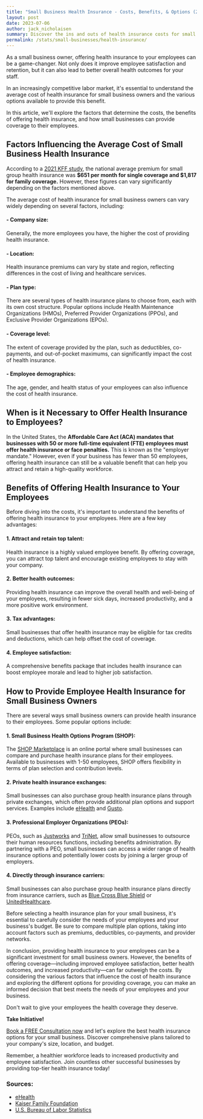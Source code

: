 ```yaml
---
title: "Small Business Health Insurance - Costs, Benefits, & Options (2023)"
layout: post
date: 2023-07-06
author: jack_nicholaisen
summary: Discover the ins and outs of health insurance costs for small business owners in this concise guide. Learn about factors that influence pricing, and pick up some tips to help you save on premiums. By understanding these key points, you can make savvy decisions to keep your employees healthy while keeping costs in check.
permalink: /stats/small-businesses/health-insurance/
---
```


As a small business owner, offering health insurance to your employees can be a game-changer. Not only does it improve employee satisfaction and retention, but it can also lead to better overall health outcomes for your staff. 

In an increasingly competitive labor market, it's essential to understand the average cost of health insurance for small business owners and the various options available to provide this benefit.

In this article, we'll explore the factors that determine the costs, the benefits of offering health insurance, and how small businesses can provide coverage to their employees.

## Factors Influencing the Average Cost of Small Business Health Insurance

According to a [2021 KFF study](https://www.kff.org/health-costs/report/2021-employer-health-benefits-survey/), the national average premium for small group health insurance was **\$651 per month for single coverage and \$1,817 for family coverage.** However, these figures can vary significantly depending on the factors mentioned above.

The average cost of health insurance for small business owners can vary widely depending on several factors, including:

#### -   Company size:
Generally, the more employees you have, the higher the cost of providing health insurance.

#### -   Location:
Health insurance premiums can vary by state and region, reflecting differences in the cost of living and healthcare services.

#### -   Plan type:
There are several types of health insurance plans to choose from, each with its own cost structure. Popular options include Health Maintenance Organizations (HMOs), Preferred Provider Organizations (PPOs), and Exclusive Provider Organizations (EPOs).

#### -   Coverage level:
The extent of coverage provided by the plan, such as deductibles, co-payments, and out-of-pocket maximums, can significantly impact the cost of health insurance.

#### -   Employee demographics:
The age, gender, and health status of your employees can also influence the cost of health insurance.

## When is it Necessary to Offer Health Insurance to Employees?

In the United States, the **Affordable Care Act (ACA) mandates that businesses with 50 or more full-time equivalent (FTE) employees must offer health insurance or face penalties.** This is known as the "employer mandate." However, even if your business has fewer than 50 employees, offering health insurance can still be a valuable benefit that can help you attract and retain a high-quality workforce.

## Benefits of Offering Health Insurance to Your Employees

Before diving into the costs, it's important to understand the benefits of offering health insurance to your employees. Here are a few key advantages:

#### 1.  Attract and retain top talent:
Health insurance is a highly valued employee benefit. By offering coverage, you can attract top talent and encourage existing employees to stay with your company.

#### 2.  Better health outcomes:
Providing health insurance can improve the overall health and well-being of your employees, resulting in fewer sick days, increased productivity, and a more positive work environment.

#### 3.  Tax advantages:
Small businesses that offer health insurance may be eligible for tax credits and deductions, which can help offset the cost of coverage.

#### 4.  Employee satisfaction:
A comprehensive benefits package that includes health insurance can boost employee morale and lead to higher job satisfaction.

## How to Provide Employee Health Insurance for Small Business Owners

There are several ways small business owners can provide health insurance to their employees. Some popular options include:

#### 1.  Small Business Health Options Program (SHOP):
The [SHOP Marketplace](https://www.healthcare.gov/small-businesses/provide-shop-coverage/) is an online portal where small businesses can compare and purchase health insurance plans for their employees. Available to businesses with 1-50 employees, SHOP offers flexibility in terms of plan selection and contribution levels.

#### 2.  Private health insurance exchanges:
Small businesses can also purchase group health insurance plans through private exchanges, which often provide additional plan options and support services. Examples include [eHealth](https://www.ehealthinsurance.com/small-business-health-insurance) and [Gusto](https://gusto.com/).

#### 3.  Professional Employer Organizations (PEOs):
PEOs, such as [Justworks](https://justworks.com/) and [TriNet](https://www.trinet.com/), allow small businesses to outsource their human resources functions, including benefits administration. By partnering with a PEO, small businesses can access a wider range of health insurance options and potentially lower costs by joining a larger group of employers.

#### 4.  Directly through insurance carriers:
Small businesses can also purchase group health insurance plans directly from insurance carriers, such as [Blue Cross Blue Shield](https://www.bcbs.com/) or [UnitedHealthcare](https://www.uhc.com/).

Before selecting a health insurance plan for your small business, it's essential to carefully consider the needs of your employees and your business's budget. Be sure to compare multiple plan options, taking into account factors such as premiums, deductibles, co-payments, and provider networks.

In conclusion, providing health insurance to your employees can be a significant investment for small business owners. However, the benefits of offering coverage—including improved employee satisfaction, better health outcomes, and increased productivity—can far outweigh the costs. By considering the various factors that influence the cost of health insurance and exploring the different options for providing coverage, you can make an informed decision that best meets the needs of your employees and your business.

Don't wait to give your employees the health coverage they deserve.

**Take Initiative!**

[Book a FREE Consultation now](https://calendly.com/businessinitiative/30-minute-consultation-call) and let's explore the best health insurance options for your small business. Discover comprehensive plans tailored to your company's size, location, and budget.

Remember, a healthier workforce leads to increased productivity and employee satisfaction. Join countless other successful businesses by providing top-tier health insurance today!

### Sources:

-   [eHealth](https://www.ehealthinsurance.com/small-business-health-insurance)
-   [Kaiser Family Foundation](https://www.kff.org/health-costs/report/2019-employer-health-benefits-survey/)
-   [U.S. Bureau of Labor Statistics](https://www.bls.gov/news.release/pdf/ecec.pdf)
